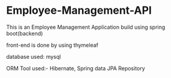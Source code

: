 # Employee-Management-API
This is an Employee Management Application build using spring boot(backend)

front-end is done by using thymeleaf

database used: mysql

ORM Tool used:- Hibernate, Spring data JPA Repository


